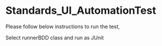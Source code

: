 # Standards_UI_AutomationTest

Please follow below instructions to run the test,

Select runnerBDD class and run as JUnit
